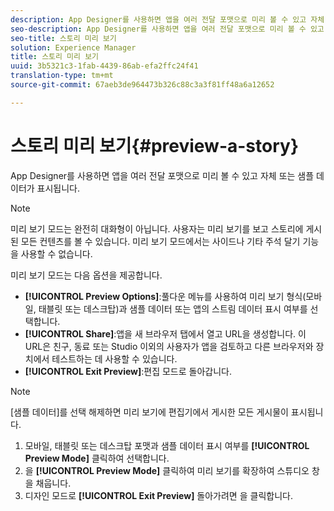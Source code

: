 ```yaml
---
description: App Designer를 사용하면 앱을 여러 전달 포맷으로 미리 볼 수 있고 자체 또는 샘플 데이터가 표시됩니다.
seo-description: App Designer를 사용하면 앱을 여러 전달 포맷으로 미리 볼 수 있고 자체 또는 샘플 데이터가 표시됩니다.
seo-title: 스토리 미리 보기
solution: Experience Manager
title: 스토리 미리 보기
uuid: 3b5321c3-1fab-4439-86ab-efa2ffc24f41
translation-type: tm+mt
source-git-commit: 67aeb3de964473b326c88c3a3f81ff48a6a12652

---
```



# 스토리 미리 보기{#preview-a-story}

App Designer를 사용하면 앱을 여러 전달 포맷으로 미리 볼 수 있고 자체 또는 샘플 데이터가 표시됩니다.

>[!NOTE]
>
>미리 보기 모드는 완전히 대화형이 아닙니다. 사용자는 미리 보기를 보고 스토리에 게시된 모든 컨텐츠를 볼 수 있습니다. 미리 보기 모드에서는 사이드나 기타 주석 달기 기능을 사용할 수 없습니다.

미리 보기 모드는 다음 옵션을 제공합니다.

* **[!UICONTROL Preview Options]**:풀다운 메뉴를 사용하여 미리 보기 형식(모바일, 태블릿 또는 데스크탑)과 샘플 데이터 또는 앱의 스트림 데이터 표시 여부를 선택합니다.
* **[!UICONTROL Share]**:앱을 새 브라우저 탭에서 열고 URL을 생성합니다. 이 URL은 친구, 동료 또는 Studio 이외의 사용자가 앱을 검토하고 다른 브라우저와 장치에서 테스트하는 데 사용할 수 있습니다.
* **[!UICONTROL Exit Preview]**:편집 모드로 돌아갑니다.

>[!NOTE]
>
>[샘플 데이터]를 선택 해제하면 미리 보기에 편집기에서 게시한 모든 게시물이 표시됩니다.

1. 모바일, 태블릿 또는 데스크탑 포맷과 샘플 데이터 표시 여부를 **[!UICONTROL Preview Mode]** 클릭하여 선택합니다.
1. 을 **[!UICONTROL Preview Mode]** 클릭하여 미리 보기를 확장하여 스튜디오 창을 채웁니다.
1. 디자인 모드로 **[!UICONTROL Exit Preview]** 돌아가려면 을 클릭합니다.

